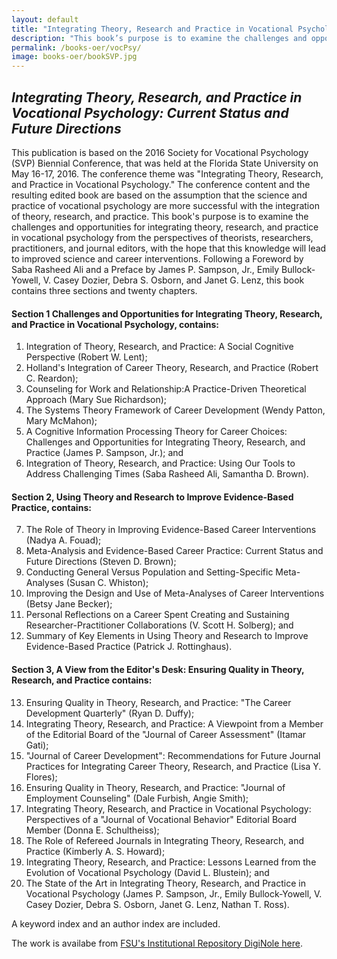 ```yaml
---
layout: default
title: "Integrating Theory, Research and Practice in Vocational Psychology"
description: "This book’s purpose is to examine the challenges and opportunities for integrating theory, research, and practice in vocational psychology from the perspectives of theorists, researchers, practitioners, and journal editors, with the hope that this knowledge will lead to improved science and career interventions."
permalink: /books-oer/vocPsy/
image: books-oer/bookSVP.jpg
---
```


## _Integrating Theory, Research, and Practice in Vocational Psychology: Current Status and Future Directions_ 

This publication is based on the 2016 Society for Vocational Psychology (SVP) Biennial Conference, that was held at the Florida State University on May 16-17, 2016. The conference theme was "Integrating Theory, Research, and Practice in Vocational Psychology." The conference content and the resulting edited book are based on the assumption that the science and practice of vocational psychology are more successful with the integration of theory, research, and practice. This book's purpose is to examine the challenges and opportunities for integrating theory, research, and practice in vocational psychology from the perspectives of theorists, researchers, practitioners, and journal editors, with the hope that this knowledge will lead to improved science and career interventions. Following a Foreword by Saba Rasheed Ali and a Preface by James P. Sampson, Jr., Emily Bullock-Yowell, V. Casey Dozier, Debra S. Osborn, and Janet G. Lenz, this book contains three sections and twenty chapters.

#### Section 1 Challenges and Opportunities for Integrating Theory, Research, and Practice in Vocational Psychology, contains: 
   1. Integration of Theory, Research, and Practice: A Social Cognitive Perspective (Robert W. Lent); 
   2. Holland's Integration of Career Theory, Research, and Practice (Robert C. Reardon); 
   3. Counseling for Work and Relationship:A Practice-Driven Theoretical Approach (Mary Sue Richardson); 
   4. The Systems Theory Framework of Career Development (Wendy Patton, Mary McMahon); 
   5. A Cognitive Information Processing Theory for Career Choices: Challenges and Opportunities for Integrating Theory, Research, and Practice (James P. Sampson, Jr.); and 
   6. Integration of Theory, Research, and Practice: Using Our Tools to Address Challenging Times (Saba Rasheed Ali, Samantha D. Brown). 

#### Section 2, Using Theory and Research to Improve Evidence-Based Practice, contains: 
   7. The Role of Theory in Improving Evidence-Based Career Interventions (Nadya A. Fouad); 
   8. Meta-Analysis and Evidence-Based Career Practice: Current Status and Future Directions (Steven D. Brown); 
   9. Conducting General Versus Population and Setting-Specific Meta-Analyses (Susan C. Whiston); 
   10. Improving the Design and Use of Meta-Analyses of Career Interventions (Betsy Jane Becker); 
   11. Personal Reflections on a Career Spent Creating and Sustaining Researcher-Practitioner Collaborations (V. Scott H. Solberg); and 
   12. Summary of Key Elements in Using Theory and Research to Improve Evidence-Based Practice (Patrick J. Rottinghaus). 
   
#### Section 3, A View from the Editor's Desk: Ensuring Quality in Theory, Research, and Practice contains: 
   13. Ensuring Quality in Theory, Research, and Practice: "The Career Development Quarterly" (Ryan D. Duffy); 
   14. Integrating Theory, Research, and Practice: A Viewpoint from a Member of the Editorial Board of the "Journal of Career Assessment" (Itamar Gati); 
   15. "Journal of Career Development": Recommendations for Future Journal Practices for Integrating Career Theory, Research, and Practice (Lisa Y. Flores); 
   16. Ensuring Quality in Theory, Research, and Practice: "Journal of Employment Counseling" (Dale Furbish, Angie Smith); 
   17. Integrating Theory, Research, and Practice in Vocational Psychology: Perspectives of a "Journal of Vocational Behavior" Editorial Board Member (Donna E. Schultheiss); 
   18. The Role of Refereed Journals in Integrating Theory, Research, and Practice (Kimberly A. S. Howard); 
   19. Integrating Theory, Research, and Practice: Lessons Learned from the Evolution of Vocational Psychology (David L. Blustein); and 
   20. The State of the Art in Integrating Theory, Research, and Practice in Vocational Psychology (James P. Sampson, Jr., Emily Bullock-Yowell, V. Casey Dozier, Debra S. Osborn, Janet G. Lenz, Nathan T. Ross). 

  A keyword index and an author index are included.
  
  
  The work is availabe from [FSU's Institutional Repository DigiNole here](http://fsu.digital.flvc.org/islandora/object/fsu%3A545120).
